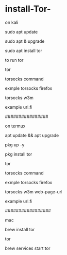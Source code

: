 # install-Tor-

on kali 

sudo apt update

sudo apt & upgrade

sudo apt install tor

to run tor

tor

torsocks command 

exmple torsocks firefox

torsocks w3m <web-page-url>

example url.fi

################

on termux

apt update && apt upgrade

pkg up -y

pkg install tor

tor

torsocks command 

exmple torsocks firefox

torsocks w3m web-page-url

example url.fi

#################

mac 

brew install tor

tor

brew services start tor


